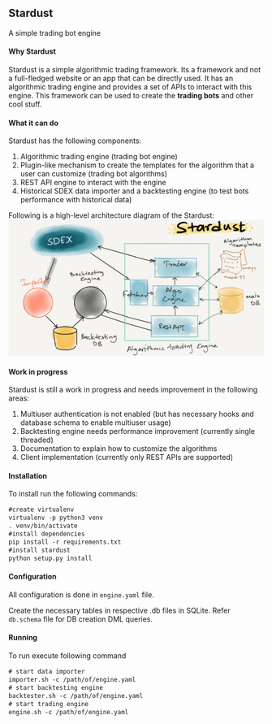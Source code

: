 Stardust 
--------
A simple trading bot engine

#### Why Stardust
Stardust is a simple algorithmic trading framework. Its a framework and not a full-fledged website
or an app that can be directly used. It has an algorithmic trading engine and provides a set of APIs
to interact with this engine. This framework can be used to create the **trading bots** and other cool stuff.

#### What it can do
Stardust has the following components:
1. Algorithmic trading engine (trading bot engine)
2. Plugin-like mechanism to create the templates for the algorithm that a user can customize (trading bot algorithms)
3. REST API engine to interact with the engine
4. Historical SDEX data importer and a backtesting engine (to test bots performance with historical data)

Following is a high-level architecture diagram of the Stardust:
![Architecture](assets/arch.jpg)

#### Work in progress
Stardust is still a work in progress and needs improvement in the following areas:
1. Multiuser authentication is not enabled (but has necessary hooks and database schema to enable multiuser usage)
2. Backtesting engine needs performance improvement (currently single threaded)
3. Documentation to explain how to customize the algorithms
4. Client implementation (currently only REST APIs are supported)


#### Installation
To install run the following commands:
```
#create virtualenv
virtualenv -p python3 venv
. venv/bin/activate
#install dependencies
pip install -r requirements.txt
#install stardust
python setup.py install
```

#### Configuration
All configuration is done in `engine.yaml` file.

Create the necessary tables in respective .db files in SQLite.
Refer `db.schema` file for DB creation DML queries.

#### Running
To run execute following command
```
# start data importer
importer.sh -c /path/of/engine.yaml
# start backtesting engine
backtester.sh -c /path/of/engine.yaml
# start trading engine
engine.sh -c /path/of/engine.yaml
```

